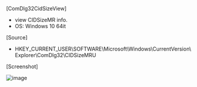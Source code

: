 [ComDlg32CidSizeView]
- view CIDSizeMR info.
- OS: Windows 10 64it

[Source]
- HKEY_CURRENT_USER\SOFTWARE\Microsoft\Windows\CurrentVersion\Explorer\ComDlg32\CIDSizeMRU

[Screenshot]

![image](https://user-images.githubusercontent.com/69110090/93367289-4596b700-f887-11ea-84db-9daeffef08ab.png)
